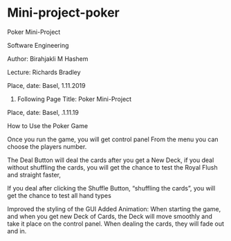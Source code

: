 # Mini-project-poker

Poker Mini-Project

Software Engineering

Author: 			Birahjakli M Hashem
				
			

Lecture:			Richards Bradley

Place, date:			Basel, 1.11.2019
1.	Following Page
Title: 	Poker Mini-Project 



		


Place, date:	Basel, .1.11.19










How to Use the Poker Game




Once you run the game, you will get control panel
From the menu you can choose the players number. 


   
 

The Deal Button will deal the cards after you get a New Deck, if you deal without shuffling the cards, you will get the chance to test the Royal Flush and straight faster, 
 
 

If you deal after clicking the Shuffle Button, “shuffling the cards”, you will get the chance to test all hand types



Improved the styling of the GUI 
Added Animation:
When starting the game, and when you get new Deck of Cards, the Deck will move smoothly and take it place on the control panel. 
When dealing the cards, they will fade out and in. 









